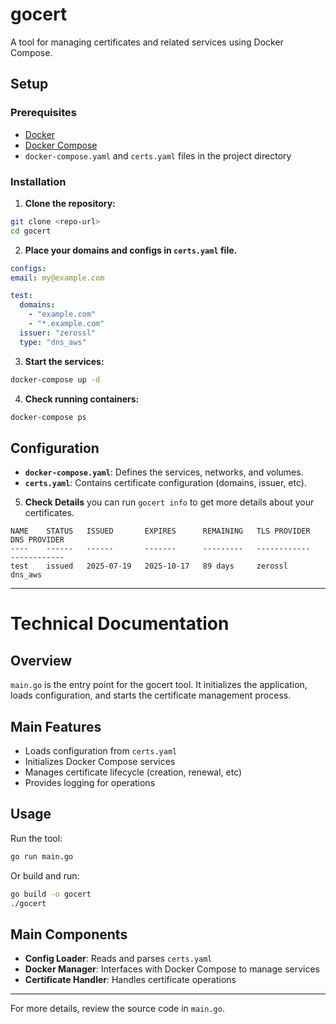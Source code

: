# gocert

A tool for managing certificates and related services using Docker Compose.

## Setup

### Prerequisites

- [Docker](https://docs.docker.com/get-docker/)
- [Docker Compose](https://docs.docker.com/compose/)
- `docker-compose.yaml` and `certs.yaml` files in the project directory

### Installation

1. **Clone the repository:**
  ```sh
  git clone <repo-url>
  cd gocert
  ```

2. **Place your domains and configs in `certs.yaml` file.**
  ```yaml
  configs:
  email: my@example.com

  test:
    domains:
      - "example.com"
      - "*.example.com"
    issuer: "zerossl"
    type: "dns_aws"
  ```

3. **Start the services:**
  ```sh
  docker-compose up -d
  ```

4. **Check running containers:**
  ```sh
  docker-compose ps
  ```

## Configuration

- **`docker-compose.yaml`**: Defines the services, networks, and volumes.
- **`certs.yaml`**: Contains certificate configuration (domains, issuer, etc).

5. **Check Details**
you can run `gocert info` to get more details about your certificates.

  ```
  NAME    STATUS   ISSUED       EXPIRES      REMAINING   TLS PROVIDER   DNS PROVIDER
  ----    ------   ------       -------      ---------   ------------   ------------
  test    issued   2025-07-19   2025-10-17   89 days     zerossl        dns_aws
```

---

# Technical Documentation

## Overview

`main.go` is the entry point for the gocert tool. It initializes the application, loads configuration, and starts the certificate management process.

## Main Features

- Loads configuration from `certs.yaml`
- Initializes Docker Compose services
- Manages certificate lifecycle (creation, renewal, etc)
- Provides logging for operations

## Usage

Run the tool:

```sh
go run main.go
```

Or build and run:

```sh
go build -o gocert
./gocert
```

## Main Components

- **Config Loader**: Reads and parses `certs.yaml`
- **Docker Manager**: Interfaces with Docker Compose to manage services
- **Certificate Handler**: Handles certificate operations

---

For more details, review the source code in `main.go`.
